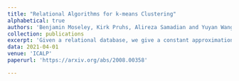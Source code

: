 ```yaml
---
title: "Relational Algorithms for k-means Clustering"
alphabetical: true
authors: 'Benjamin Moseley, Kirk Pruhs, Alireza Samadian and Yuyan Wang'
collection: publications
excerpt: 'Given a relational database, we give a constant approximation k-means algorithm that operates directly on the relational input without converting the relational database to the conventional sample-feature matrix input format. Most data encountered by data scientists is stored in relational databases.  Running k-means on a relation database usually requires converting the database into a set of data points, where each data point is a collection of values for different features (attributes). The size of this set could be exponential in the size of the relational database. Our algorithm takes advantage of the highly compact relational representation and achieves a running time that could potentially be sublinear in the number of points the database represents. The algorithm gives a constant approximation of the optimal k-means.'
data: 2021-04-01
venue: 'ICALP'
paperurl: 'https://arxiv.org/abs/2008.00358'

---
```


